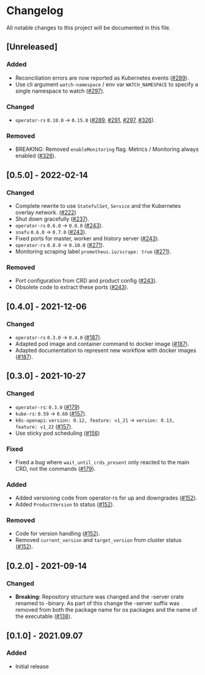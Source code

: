 # Changelog

All notable changes to this project will be documented in this file.

## [Unreleased]

### Added

- Reconciliation errors are now reported as Kubernetes events ([#289]).
- Use cli argument `watch-namespace` / env var `WATCH_NAMESPACE` to specify
  a single namespace to watch ([#297]).

### Changed

- `operator-rs` `0.10.0` -> `0.15.0` ([#289], [#291], [#297], [#326]).

### Removed

- BREAKING: Removed `enableMonitoring` flag. Metrics / Monitoring always enabled ([#326]).

[#289]: https://github.com/stackabletech/spark-operator/pull/289
[#291]: https://github.com/stackabletech/spark-operator/pull/291
[#297]: https://github.com/stackabletech/spark-operator/pull/297
[#326]: https://github.com/stackabletech/spark-operator/pull/326

## [0.5.0] - 2022-02-14

### Changed

- Complete rewrite to use `StatefulSet`, `Service` and the Kubernetes overlay network. ([#222])
- Shut down gracefully ([#237]).
- `operator-rs` `0.6.0` → `0.8.0` ([#243]).
- `snafu` `0.6.0` → `0.7.0` ([#243]).
- Fixed ports for master, worker and history server ([#243]).
- `operator-rs` `0.8.0` → `0.10.0` ([#271]).
- Monitoring scraping label `prometheus.io/scrape: true` ([#271]).

### Removed

- Port configuration from CRD and product config ([#243]).
- Obsolete code to extract these ports ([#243]).

[#222]: https://github.com/stackabletech/spark-operator/pull/222
[#237]: https://github.com/stackabletech/spark-operator/pull/237
[#243]: https://github.com/stackabletech/spark-operator/pull/243
[#271]: https://github.com/stackabletech/spark-operator/pull/271

## [0.4.0] - 2021-12-06

### Changed

- `operator-rs` `0.3.0` → `0.4.0` ([#187]).
- Adapted pod image and container command to docker image ([#187]).
- Adapted documentation to represent new workflow with docker images ([#187]).

[#187]: https://github.com/stackabletech/spark-operator/pull/187

## [0.3.0] - 2021-10-27

### Changed
- `operator-rs`: `0.3.0` ([#179])
- `kube-rs`: `0.59` → `0.60` ([#157]).
- `k8s-openapi`: `version: 0.12, feature: v1_21` → `version: 0.13, feature: v1_22` ([#157]).
- Use sticky pod scheduling ([#156])

### Fixed
- Fixed a bug where `wait_until_crds_present` only reacted to the main CRD, not the commands ([#179]).

[#179]: https://github.com/stackabletech/spark-operator/pull/179
[#156]: https://github.com/stackabletech/spark-operator/pull/156
[#157]: https://github.com/stackabletech/spark-operator/pull/157

### Added
- Added versioning code from operator-rs for up and downgrades ([#152]).
- Added `ProductVersion` to status ([#152]).

### Removed
- Code for version handling ([#152]).
- Removed `current_version` and `target_version` from cluster status ([#152]).

[#152]: https://github.com/stackabletech/spark-operator/pull/152

## [0.2.0] - 2021-09-14

### Changed
- **Breaking:** Repository structure was changed and the -server crate renamed to -binary. As part of this change the -server suffix was removed from both the package name for os packages and the name of the executable ([#138]).

[#138]: https://github.com/stackabletech/spark-operator/pull/138

## [0.1.0] - 2021.09.07

### Added

- Initial release
